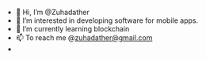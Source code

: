 - 👋 Hi, I’m @Zuhadather
- 👀 I’m interested in developing software for mobile apps.
- 🌱 I’m currently learning blockchain 
- 📫 To reach me @zuhadather@gmail.com
- 

<!---
Zuhadather/Zuhadather is a ✨ special ✨ repository because its `README.md` (this file) appears on your GitHub profile.
You can click the Preview link to take a look at your changes.
--->
